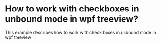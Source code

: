 # How to work with checkboxes in unbound mode in wpf treeview?
This example describes how to work with check boxes in unbound mode in wpf treeview
